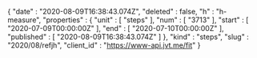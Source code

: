{
  "date" : "2020-08-09T16:38:43.074Z",
  "deleted" : false,
  "h" : "h-measure",
  "properties" : {
    "unit" : [ "steps" ],
    "num" : [ "3713" ],
    "start" : [ "2020-07-09T00:00:00Z" ],
    "end" : [ "2020-07-10T00:00:00Z" ],
    "published" : [ "2020-08-09T16:38:43.074Z" ]
  },
  "kind" : "steps",
  "slug" : "2020/08/refjh",
  "client_id" : "https://www-api.jvt.me/fit"
}
